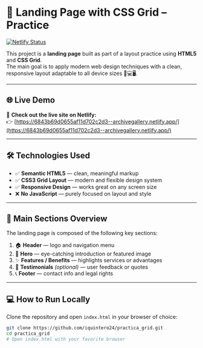 # 🚀 Landing Page with CSS Grid – Practice

[![Netlify Status](https://api.netlify.com/api/v1/badges/9bdc769d-1d11-42a1-84a8-104a7ea9432e/deploy-status)](https://app.netlify.com/projects/archivegallery/deploys)

This project is a **landing page** built as part of a layout practice using **HTML5** and **CSS Grid**.  
The main goal is to apply modern web design techniques with a clean, responsive layout adaptable to all device sizes 📱💻🖥️.

---

## 🌐 Live Demo

🔗 **Check out the live site on Netlify:**  
👉 [https://6843b69d0655af11d702c2d3--archivegallery.netlify.app/](https://6843b69d0655af11d702c2d3--archivegallery.netlify.app/)

---

## 🛠️ Technologies Used

- ✅ **Semantic HTML5** — clean, meaningful markup  
- ✅ **CSS3 Grid Layout** — modern and flexible design system  
- ✅ **Responsive Design** — works great on any screen size  
- ❌ **No JavaScript** — purely focused on layout and style

---

## 🧩 Main Sections Overview

The landing page is composed of the following key sections:

1. 🏠 **Header** — logo and navigation menu  
2. 🌟 **Hero** — eye-catching introduction or featured image  
3. ✨ **Features / Benefits** — highlights services or advantages  
4. 💬 **Testimonials** *(optional)* — user feedback or quotes  
5. 📞 **Footer** — contact info and legal rights

---

## 💻 How to Run Locally

Clone the repository and open `index.html` in your browser of choice:

```bash
git clone https://github.com/iquintero24/practica_grid.git
cd practica_grid
# Open index.html with your favorite browser
